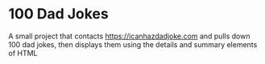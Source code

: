 # 100 Dad Jokes
A small project that contacts https://icanhazdadjoke.com and pulls down 100 dad jokes, then displays them using the details and summary elements of HTML
